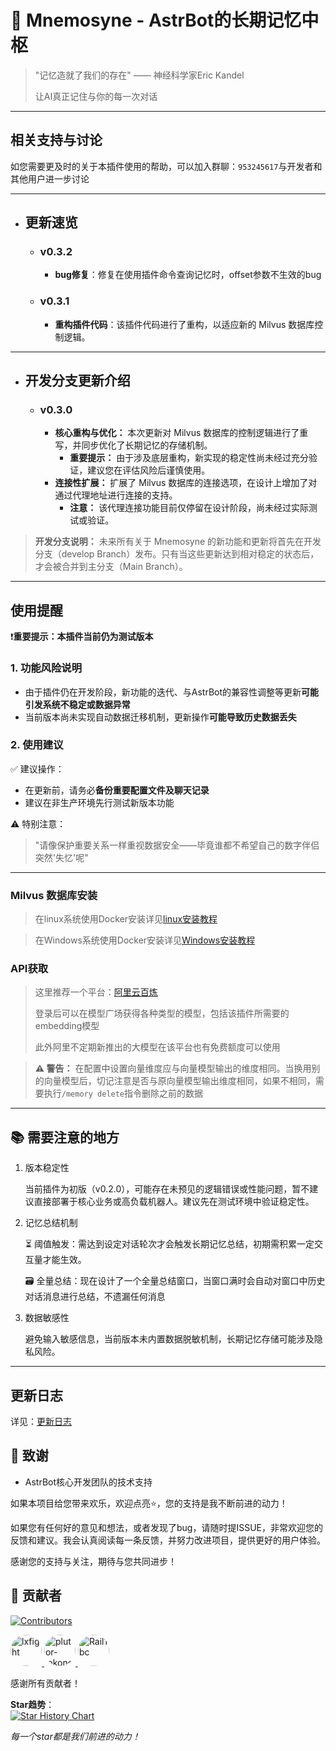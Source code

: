 # 🧠 Mnemosyne - AstrBot的长期记忆中枢

> "记忆造就了我们的存在" —— 神经科学家Eric Kandel
> 
> 让AI真正记住与你的每一次对话

---

## 相关支持与讨论

如您需要更及时的关于本插件使用的帮助，可以加入群聊：`953245617`与开发者和其他用户进一步讨论

---

- ## 更新速览
    - ### v0.3.2
        - **bug修复**：修复在使用插件命令查询记忆时，offset参数不生效的bug
    - ### v0.3.1
        - **重构插件代码**：该插件代码进行了重构，以适应新的 Milvus 数据库控制逻辑。

---

- ## 开发分支更新介绍
    - ### v0.3.0
        - **核心重构与优化：** 本次更新对 Milvus 数据库的控制逻辑进行了重写，并同步优化了长期记忆的存储机制。
            - **重要提示：** 由于涉及底层重构，新实现的稳定性尚未经过充分验证，建议您在评估风险后谨慎使用。
        - **连接性扩展：** 扩展了 Milvus 数据库的连接选项，在设计上增加了对通过代理地址进行连接的支持。
            - **注意：** 该代理连接功能目前仅停留在设计阶段，尚未经过实际测试或验证。

> **开发分支说明：** 未来所有关于 Mnemosyne 的新功能和更新将首先在开发分支（develop Branch）发布。只有当这些更新达到相对稳定的状态后，才会被合并到主分支（Main Branch）。

---

## 使用提醒

❗️**重要提示：本插件当前仍为测试版本**

### 1. 功能风险说明
- 由于插件仍在开发阶段，新功能的迭代、与AstrBot的兼容性调整等更新**可能引发系统不稳定或数据异常**
- 当前版本尚未实现自动数据迁移机制，更新操作**可能导致历史数据丢失**

### 2. 使用建议
✅ 建议操作：
- 在更新前，请务必**备份重要配置文件及聊天记录**
- 建议在非生产环境先行测试新版本功能

⚠️ 特别注意：
> "请像保护重要关系一样重视数据安全——毕竟谁都不希望自己的数字伴侣突然'失忆'呢"

---

### Milvus 数据库安装

> 在linux系统使用Docker安装详见[linux安装教程](https://milvus.io/docs/zh/install_standalone-docker.md)

> 在Windows系统使用Docker安装详见[Windows安装教程](https://milvus.io/docs/zh/install_standalone-windows.md)


### API获取

> 这里推荐一个平台：[阿里云百炼](https://bailian.console.aliyun.com/)
>
> 登录后可以在模型广场获得各种类型的模型，包括该插件所需要的embedding模型
>
> 此外阿里不定期新推出的大模型在该平台也有免费额度可以使用


> **⚠️ 警告：** 在配置中设置向量维度应与向量模型输出的维度相同。当换用别的向量模型后，切记注意是否与原向量模型输出维度相同，如果不相同，需要执行`/memory delete`指令删除之前的数据

---

## 📚 需要注意的地方
1.  版本稳定性
    
    当前插件为初版（v0.2.0），可能存在未预见的逻辑错误或性能问题，暂不建议直接部署于核心业务或高负载机器人。建议先在测试环境中验证稳定性。

2.  记忆总结机制
    
    ⏳ 阈值触发：需达到设定对话轮次才会触发长期记忆总结，初期需积累一定交互量才能生效。
    
    🗃️ 全量总结：现在设计了一个全量总结窗口，当窗口满时会自动对窗口中历史对话消息进行总结，不遗漏任何消息

3.  数据敏感性

    避免输入敏感信息，当前版本未内置数据脱敏机制，长期记忆存储可能涉及隐私风险。

---

## 更新日志

详见：[更新日志](docs/update_log.md)

## 🙏 致谢
- AstrBot核心开发团队的技术支持

如果本项目给您带来欢乐，欢迎点亮⭐️，您的支持是我不断前进的动力！

如果您有任何好的意见和想法，或者发现了bug，请随时提ISSUE，非常欢迎您的反馈和建议。我会认真阅读每一条反馈，并努力改进项目，提供更好的用户体验。

感谢您的支持与关注，期待与您共同进步！

## 🌟 贡献者

[![Contributors](https://img.shields.io/github/contributors/lxfight/astrbot_plugin_mnemosyne)](https://github.com/lxfight/astrbot_plugin_mnemosyne/graphs/contributors)

<a href="https://github.com/lxfight">
  <img src="https://avatars.githubusercontent.com/lxfight" width="50" height="50" style="border-radius: 50%;" alt="lxfight">
</a>
<a href="https://github.com/plutor-lokong">
  <img src="https://avatars.githubusercontent.com/plutor-lokong" width="50" height="50" style="border-radius: 50%;" alt="plutor-lokong">
</a>
<a href="https://github.com/Rail1bc">
  <img src="https://avatars.githubusercontent.com/Rail1bc" width="50" height="50" style="border-radius: 50%;" alt="Rail1bc">
</a>


感谢所有贡献者！  

**Star趋势**：  
[![Star History Chart](https://api.star-history.com/svg?repos=lxfight/astrbot_plugin_mnemosyne)](https://github.com/lxfight/astrbot_plugin_mnemosyne)

_每一个star都是我们前进的动力！_

